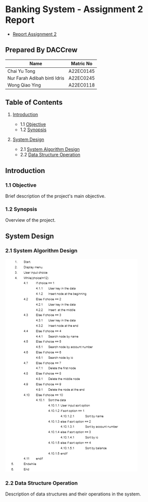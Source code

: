 # Banking System - Assignment 2 Report

- <a href="https://github.com/jjn7702/SECJ2013-DSA/blob/main/Submission/sec02/DACCrew/Assignment2/files/DACCrew%20Assignment%202.pdf" >Report Assignment 2 </a>
## Prepared By DACCrew
| Name         | Matric No    |
|--------------|--------------|
| Chai Yu Tong  | A22EC0145  |
| Nur Farah Adibah binti Idris     | A22EC0245 |
| Wong Qiao Ying     | A22EC0118 |

## Table of Contents
1. [Introduction](#introduction)
   - 1.1 [Objective](#11-Objective)
   - 1.2 [Synopsis](#12-Synopsis)

2. [System Design](#system-design)
   - 2.1 [System Algorithm Design](#21-System-Algorithm-Design)
   - 2.2 [Data Structure Operation](#22-Data-Structure-Operation)

## Introduction
### 1.1 Objective
Brief description of the project's main objective.

### 1.2 Synopsis
Overview of the project.

## System Design
### 2.1 System Algorithm Design
<img src="https://github.com/jjn7702/SECJ2013-DSA/blob/main/Submission/sec02/DACCrew/Images/assignment2pseudo.png">

### 2.2 Data Structure Operation
Description of data structures and their operations in the system.



